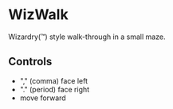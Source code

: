 # WizWalk

Wizardry(™) style walk-through in a small maze.

## Controls
- "," (comma) face left
- "." (period) face right
- <spacebar> move forward
